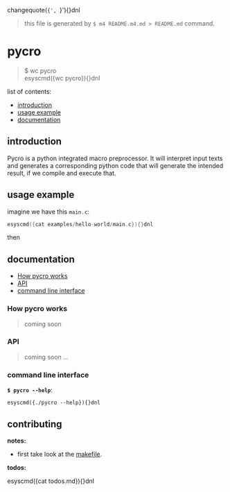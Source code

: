 changequote(`{', `}'){}dnl

> this file is generated by `$ m4 README.m4.md > README.md` command.

# pycro

> $ wc pycro \
  esyscmd({wc pycro}){}dnl

list of contents:
- [introduction](#introduction)
- [usage example](#usage-example)
- [documentation](#documentation)

## introduction
Pycro is a python integrated macro preprocessor. It will interpret input texts
and generates a corresponding python code that will generate the intended
result, if we compile and execute that.

## usage example
imagine we have this `main.c`:
```c
esyscmd({cat examples/hello-world/main.c}){}dnl
```
then 


## documentation
- [How pycro works](#How-pycro-works)
- [API](#API)
- [command line interface](#command-line-interface)

### How pycro works
> coming soon

### API
> coming soon ...

### command line interface
__`$ pycro --help`__:
```
esyscmd({./pycro --help}){}dnl
```

## contributing
__notes:__
- first take look at the [makefile](makefile).

__todos:__

esyscmd({cat todos.md}){}dnl
